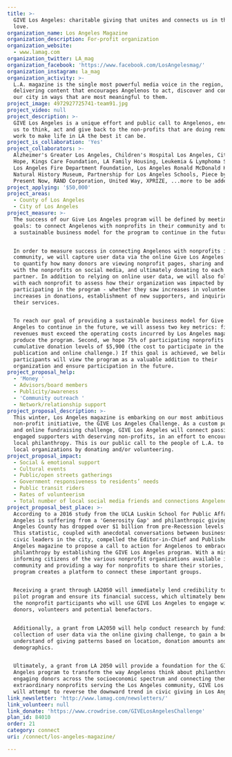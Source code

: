 ```yaml
---
title: >-
  GIVE Los Angeles: charitable giving that unites and connects us in the city we
  love. 
organization_name: Los Angeles Magazine
organization_description: For-profit organization
organization_website:
  - www.lamag.com
organization_twitter: LA_mag
organization_facebook: 'https://www.facebook.com/LosAngelesmag/'
organization_instagram: la_mag
organization_activity: >-
  L.A. magazine is the single most powerful media voice in the region,
  delivering content that encourages Angelenos to act, discover and connect in
  our city in ways that are most meaningful to them.
project_image: 4972927725741-team91.jpg
project_video: null
project_description: >-
  GIVE Los Angeles is a unique effort and public call to Angelenos, encouraging
  us to think, act and give back to the non-profits that are doing remarkable
  work to make life in LA the best it can be.
project_is_collaboration: 'Yes'
project_collaborators: >-
  Alzheimer's Greater Los Angeles, Children's Hospital Los Angeles, City of
  Hope, Kings Care Foundation, LA Family Housing, Leukemia & Lymphoma Society,
  Los Angeles Fire Department Foundation, Los Angeles Ronald McDonald House,
  Natural History Museum, Partnership for Los Angeles Schools, Piece by Piece,
  Present Now, RAND Corporation, United Way, XPRIZE, ...more to be added
project_applying: '$50,000'
project_areas:
  - County of Los Angeles
  - City of Los Angeles
project_measure: >-
  The success of our Give Los Angeles program will be defined by meeting two
  goals: to connect Angelenos with nonprofits in their community and to provide
  a sustainable business model for the program to continue in the future.


  In order to measure success in connecting Angelenos with nonprofits in the
  community, we will capture user data via the online Give Los Angeles Challenge
  to quantify how many donors are viewing nonprofit pages, sharing and engaging
  with the nonprofits on social media, and ultimately donating to each nonprofit
  partner. In addition to relying on online user data, we will also follow up
  with each nonprofit to assess how their organization was impacted by
  participating in the program - whether they saw increases in volunteers,
  increases in donations, establishment of new supporters, and inquiries into
  their services.


  To reach our goal of providing a sustainable business model for Give Los
  Angeles to continue in the future, we will assess two key metrics: first,
  revenues must exceed the operating costs incurred by Los Angeles magazine to
  produce the program. Second, we hope 75% of participating nonprofits exceed
  cumulative donation levels of $5,900 (the cost to participate in the custom
  publication and online challenge.) If this goal is achieved, we believe the
  participants will view the program as a valuable addition to their
  organization and ensure participation in the future.
project_proposal_help:
  - 'Money '
  - Advisors/board members
  - Publicity/awareness
  - 'Community outreach '
  - Network/relationship support
project_proposal_description: >-
  This winter, Los Angeles magazine is embarking on our most ambitious
  non-profit initiative, the GIVE Los Angeles Challenge. As a custom publication
  and online fundraising challenge, GIVE Los Angeles will connect passionate,
  engaged supporters with deserving non-profits, in an effort to encourage more
  local philanthropy. This is our public call to the people of L.A. to support
  local organizations by donating and/or volunteering.
project_proposal_impact:
  - Social & emotional support
  - Cultural events
  - Public/open streets gatherings
  - Government responsiveness to residents’ needs
  - Public transit riders
  - Rates of volunteerism
  - Total number of local social media friends and connections Angelenos have
project_proposal_best_place: >-
  According to a 2016 study from the UCLA Luskin School for Public Affairs, Los
  Angeles is suffering from a 'Generosity Gap' and philanthropic giving in Los
  Angeles County has dropped over $1 billion from pre-Recession levels in 2006.
  This statistic, coupled with anecdotal conversations between business and
  civic leaders in the city, compelled the Editor-in-Chief and Publisher of Los
  Angeles magazine to propose a call to action for Angelenos to embrace local
  philanthropy by establishing the GIVE Los Angeles program. With a mission of
  informing citizens of the various nonprofit organizations available in the
  community and providing a way for nonprofits to share their stories, this
  program creates a platform to connect these important groups.


  Receiving a grant through LA2050 will immediately lend credibility to this
  pilot program and ensure its financial success, which ultimately benefits all
  the nonprofit participants who will use GIVE Los Angeles to engage with
  donors, volunteers and potential benefactors.


  Additionally, a grant from LA2050 will help conduct research by funding the
  collection of user data via the online giving challenge, to gain a better
  understand of giving patterns based on location, donation amounts and other
  demographics. 


  Ultimately, a grant from LA 2050 will provide a foundation for the GIVE Los
  Angeles program to transform the way Angelenos think about philanthropy. By
  engaging donors across the socioeconomic spectrum and connecting them with
  extraordinary nonprofits serving the Los Angeles community, GIVE Los Angeles
  will attempt to reverse the downward trend in civic giving in Los Angeles.
link_newsletter: 'http://www.lamag.com/newsletters/'
link_volunteer: null
link_donate: 'https://www.crowdrise.com/GIVELosAngelesChallenge'
plan_id: 84010
order: 21
category: connect
uri: /connect/los-angeles-magazine/

---
```

